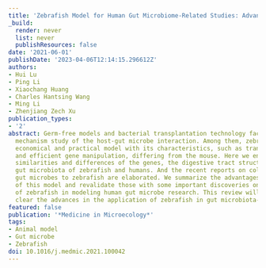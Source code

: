 ```yaml
---
title: 'Zebrafish Model for Human Gut Microbiome-Related Studies: Advantages and Limitations'
_build:
  render: never
  list: never
  publishResources: false
date: '2021-06-01'
publishDate: '2023-04-06T12:14:15.296612Z'
authors:
- Hui Lu
- Ping Li
- Xiaochang Huang
- Charles Hantsing Wang
- Ming Li
- Zhenjiang Zech Xu
publication_types:
- '2'
abstract: Germ-free models and bacterial transplantation technology facilitate the
  mechanism study of the host-gut microbe interaction. Among them, zebrafish is an
  economical and practical model with its characteristics, such as transparent larva
  and efficient gene manipulation, differing from the mouse. Here we enumerate the
  similarities and differences of the genes, the digestive tract structure and the
  gut microbiota of zebrafish and humans. And the recent reports on colonizing human
  gut microbes to zebrafish are elaborated. We summarize the advantages and limitations
  of this model and revalidate those with some important discoveries on the utilization
  of zebrafish in modeling human gut microbe research. This review will make the readers
  clear the advances in the application of zebrafish in gut microbiota-related researches.
featured: false
publication: '*Medicine in Microecology*'
tags:
- Animal model
- Gut microbe
- Zebrafish
doi: 10.1016/j.medmic.2021.100042
---
```


